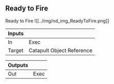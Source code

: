 ## Ready to Fire
Ready to Fire
![[../img/nd_img_ReadyToFire.png]]

|Inputs||
|--|--|
| In | Exec |
| Target | Catapult Object Reference |

|Outputs||
|--|--|
| Out | Exec |
